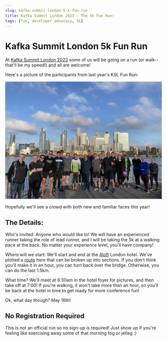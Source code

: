```yaml
---
slug: kafka-summit-london-5-k-fun-run
title: Kafka Summit London 2023 - The 5k Fun Run! 
tags: [fun, developer advocacy, 5k]
---
```


# Kafka Summit London 5k Fun Run 

At [Kafka Summit London 2023](https://www.kafka-summit.org/events/kafka-summit-london-2023/about) some of us will be going on a run (or walk-- that'll be my speed!) and all are welcome! 

Here's a picture of the participants from last year's KSL Fun Run: 

![Group of twenty or so people wearing running clothes and smiling.](./summit-run.jpeg)

Hopefully we'll see a crowd with both new and familiar faces this year! 

## The Details: 

Who's invited: Anyone who would like to! We will have an experienced runner taking the role of lead runner, and I will be taking the 5k at a walking pace at the back. No matter your experience level, you'll have company! 

Where will we start: We'll start and end at the [Aloft](https://www.marriott.com/en-us/hotels/lonal-aloft-london-excel/overview/?scid=f2ae0541-1279-4f24-b197-a979c79310b0) London hotel. We've plotted a [route](https://www.plotaroute.com/route/2190007) here that can be broken up into sections. If you don't think you'll make it in an hour, you can turn back over the bridge. Otherwise, you can do the last 1.5km. 

What time? We'll meet at 6:30am in the hotel foyer for pictures, and then take off at 7:00! If you're walking, it won't take more than an hour, so you'll be back at the hotel in time to get ready for more conference fun! 

Ok, what day though? May 16th! 

## No Registration Required

This is not an official run so no sign-up is required! Just show up if you're feeling like exercising away some of that morning fog or jetlag :) 

